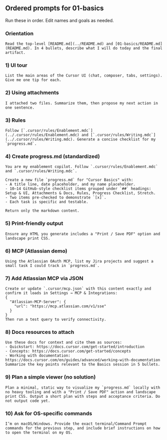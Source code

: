 ## Ordered prompts for 01-basics

Run these in order. Edit names and goals as needed.

### Orientation
```text
Read the top‑level [README.md](../README.md) and [01-basics/README.md](README.md). In 4 bullets, describe what I will do today and the final artifact.
```

### 1) UI tour
```text
List the main areas of the Cursor UI (chat, composer, tabs, settings). Give me one tip for each.
```

### 2) Using attachments
```text
I attached two files. Summarize them, then propose my next action in one sentence.
```

### 3) Rules
```text
Follow [`.cursor/rules/Enablement.mdc`](../.cursor/rules/Enablement.mdc) and [`.cursor/rules/Writing.mdc`](../.cursor/rules/Writing.mdc). Generate a concise checklist for my `progress.md`.
```

### 4) Create progress.md (standardized)
```text
You are my enablement copilot. Follow `.cursor/rules/Enablement.mdc` and `.cursor/rules/Writing.mdc`.

Create a new file `progress.md` for "Cursor Basics" with:
- A title line, date placeholder, and my name placeholder.
- 10–14 GitHub‑style checklist items grouped under `##` headings: Setup & UI, Attachments & Docs, Rules, Progress Checklist, Stretch.
- Two items pre‑checked to demonstrate `[x]`.
- Each task is specific and testable.

Return only the markdown content.
```

### 5) Print-friendly output
```text
Ensure any HTML you generate includes a "Print / Save PDF" option and landscape print CSS.
```

### 6) MCP (Atlassian demo)
```text
Using the Atlassian OAuth MCP, list my Jira projects and suggest a small task I could track in `progress.md`.
```

### 7) Add Atlassian MCP via JSON
```text
Create or update `.cursor/mcp.json` with this content exactly and confirm it loads in Settings → MCP & Integrations:
{
  "Atlassian-MCP-Server": {
    "url": "https://mcp.atlassian.com/v1/sse"
  }
}
Then run a test query to verify connectivity.
```

### 8) Docs resources to attach
```text
Use these docs for context and cite them as sources:
- Quickstart: https://docs.cursor.com/get-started/introduction
- Concepts: https://docs.cursor.com/get-started/concepts
- Working with documentation: https://docs.cursor.com/en/guides/advanced/working-with-documentation
Summarize the key points relevant to the Basics session in 5 bullets.
```

### 9) Plan a simple viewer (no solution)
```text
Plan a minimal, static way to visualize my `progress.md` locally with no heavy tooling and with a "Print / Save PDF" action and landscape print CSS. Output a short plan with steps and acceptance criteria. Do not output code yet.
```

### 10) Ask for OS-specific commands
```text
I’m on macOS/Windows. Provide the exact terminal/Command Prompt commands for the previous step, and include brief instructions on how to open the terminal on my OS.
```


